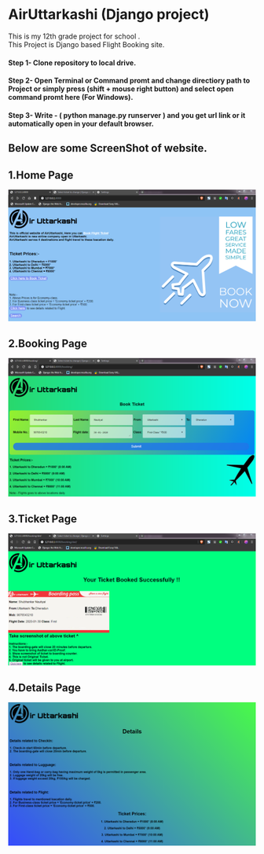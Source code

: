 # AirUttarkashi (Django project)

This is my 12th grade project for school .<br>
This Project is Django based Flight Booking site.

#### Step 1- Clone repository to local drive.
#### Step 2- Open Terminal or Command promt and change directiory path to Project or simply press (shift + mouse right button) and select open command promt here (For Windows).
#### Step 3- Write - ( python manage.py runserver ) and you get url link or it automatically open in your default browser.

## Below are some ScreenShot of website.

## 1.Home Page
<img src = "Shot/Home.png">

## 2.Booking Page
<img src = "Shot/Booking.png">

## 3.Ticket Page
<img src = "Shot/Booked.png">

## 4.Details Page
<img src = "Shot/Details.png">

